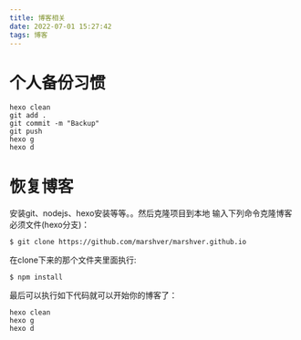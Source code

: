 ```yaml
---
title: 博客相关
date: 2022-07-01 15:27:42
tags: 博客
---
```


# 个人备份习惯
```
hexo clean
git add .
git commit -m "Backup"
git push
hexo g
hexo d
```
# 恢复博客
安装git、nodejs、hexo安装等等。。然后克隆项目到本地
输入下列命令克隆博客必须文件(hexo分支)：
```
$ git clone https://github.com/marshver/marshver.github.io
```
在clone下来的那个文件夹里面执行:
```
$ npm install
```
最后可以执行如下代码就可以开始你的博客了：
```
hexo clean
hexo g
hexo d
```
